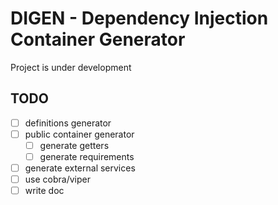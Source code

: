# DIGEN - Dependency Injection Container Generator

Project is under development

## TODO

* [ ] definitions generator
* [ ] public container generator
  * [ ] generate getters
  * [ ] generate requirements
* [ ] generate external services
* [ ] use cobra/viper
* [ ] write doc
